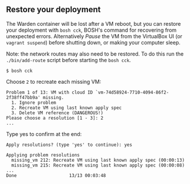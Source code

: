 ## Restore your deployment

The Warden container will be lost after a VM reboot, but you can restore your deployment with `bosh cck`, BOSH's command for recovering from unexpected errors. Alternatively *Pause* the VM from the VirtualBox UI (or `vagrant suspend`) before shutting down, or making your computer sleep.

Note: the network routes may also need to be restored.  To do this run the `./bin/add-route` script before starting the `bosh cck`.

```
$ bosh cck
```

Choose `2` to recreate each missing VM:

```
Problem 1 of 13: VM with cloud ID `vm-74d58924-7710-4094-86f2-2f38ff47bb9a' missing.
  1. Ignore problem
  2. Recreate VM using last known apply spec
  3. Delete VM reference (DANGEROUS!)
Please choose a resolution [1 - 3]: 2
...
```

Type yes to confirm at the end:

```
Apply resolutions? (type 'yes' to continue): yes

Applying problem resolutions
  missing_vm 212: Recreate VM using last known apply spec (00:00:13)
  missing_vm 215: Recreate VM using last known apply spec (00:00:08)
...
Done                    13/13 00:03:48
```
